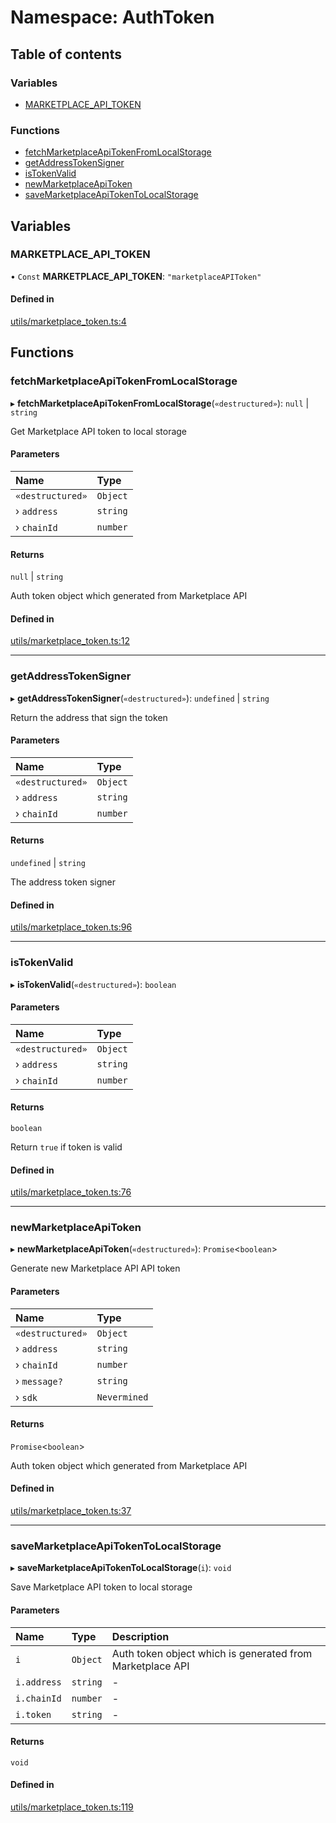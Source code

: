 # Namespace: AuthToken

## Table of contents

### Variables

- [MARKETPLACE\_API\_TOKEN](AuthToken.md#marketplace_api_token)

### Functions

- [fetchMarketplaceApiTokenFromLocalStorage](AuthToken.md#fetchmarketplaceapitokenfromlocalstorage)
- [getAddressTokenSigner](AuthToken.md#getaddresstokensigner)
- [isTokenValid](AuthToken.md#istokenvalid)
- [newMarketplaceApiToken](AuthToken.md#newmarketplaceapitoken)
- [saveMarketplaceApiTokenToLocalStorage](AuthToken.md#savemarketplaceapitokentolocalstorage)

## Variables

### MARKETPLACE\_API\_TOKEN

• `Const` **MARKETPLACE\_API\_TOKEN**: ``"marketplaceAPIToken"``

#### Defined in

[utils/marketplace_token.ts:4](https://github.com/nevermined-io/react-components/blob/c920e0b/catalog/src/utils/marketplace_token.ts#L4)

## Functions

### fetchMarketplaceApiTokenFromLocalStorage

▸ **fetchMarketplaceApiTokenFromLocalStorage**(`«destructured»`): ``null`` \| `string`

Get Marketplace API token to local storage

#### Parameters

| Name | Type |
| :------ | :------ |
| `«destructured»` | `Object` |
| › `address` | `string` |
| › `chainId` | `number` |

#### Returns

``null`` \| `string`

Auth token object which generated from Marketplace API

#### Defined in

[utils/marketplace_token.ts:12](https://github.com/nevermined-io/react-components/blob/c920e0b/catalog/src/utils/marketplace_token.ts#L12)

___

### getAddressTokenSigner

▸ **getAddressTokenSigner**(`«destructured»`): `undefined` \| `string`

Return the address that sign the token

#### Parameters

| Name | Type |
| :------ | :------ |
| `«destructured»` | `Object` |
| › `address` | `string` |
| › `chainId` | `number` |

#### Returns

`undefined` \| `string`

The address token signer

#### Defined in

[utils/marketplace_token.ts:96](https://github.com/nevermined-io/react-components/blob/c920e0b/catalog/src/utils/marketplace_token.ts#L96)

___

### isTokenValid

▸ **isTokenValid**(`«destructured»`): `boolean`

#### Parameters

| Name | Type |
| :------ | :------ |
| `«destructured»` | `Object` |
| › `address` | `string` |
| › `chainId` | `number` |

#### Returns

`boolean`

Return `true` if token is valid

#### Defined in

[utils/marketplace_token.ts:76](https://github.com/nevermined-io/react-components/blob/c920e0b/catalog/src/utils/marketplace_token.ts#L76)

___

### newMarketplaceApiToken

▸ **newMarketplaceApiToken**(`«destructured»`): `Promise`<`boolean`\>

Generate new Marketplace API API token

#### Parameters

| Name | Type |
| :------ | :------ |
| `«destructured»` | `Object` |
| › `address` | `string` |
| › `chainId` | `number` |
| › `message?` | `string` |
| › `sdk` | `Nevermined` |

#### Returns

`Promise`<`boolean`\>

Auth token object which generated from Marketplace API

#### Defined in

[utils/marketplace_token.ts:37](https://github.com/nevermined-io/react-components/blob/c920e0b/catalog/src/utils/marketplace_token.ts#L37)

___

### saveMarketplaceApiTokenToLocalStorage

▸ **saveMarketplaceApiTokenToLocalStorage**(`i`): `void`

Save Marketplace API token to local storage

#### Parameters

| Name | Type | Description |
| :------ | :------ | :------ |
| `i` | `Object` | Auth token object which is generated from Marketplace API |
| `i.address` | `string` | - |
| `i.chainId` | `number` | - |
| `i.token` | `string` | - |

#### Returns

`void`

#### Defined in

[utils/marketplace_token.ts:119](https://github.com/nevermined-io/react-components/blob/c920e0b/catalog/src/utils/marketplace_token.ts#L119)
